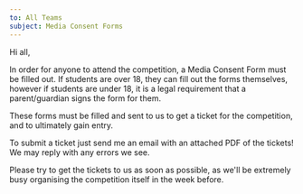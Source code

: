 ```yaml
---
to: All Teams
subject: Media Consent Forms
---
```


Hi all,

In order for anyone to attend the competition, a Media Consent Form must be filled out. If students are over 18, they can fill out the forms themselves, however if students are under 18, it is a legal requirement that a parent/guardian signs the form for them.

These forms must be filled and sent to us to get a ticket for the competition, and to ultimately gain entry.

To submit a ticket just send me an email with an attached PDF of the tickets! We may reply with any errors we see.

Please try to get the tickets to us as soon as possible, as we'll be extremely busy organising the competition itself in the week before.

